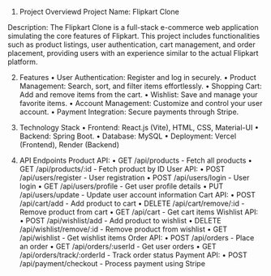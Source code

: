 1. Project Overviewd
Project Name: Flipkart Clone

Description:
The Flipkart Clone is a full-stack e-commerce web application simulating the core features of Flipkart. This project includes functionalities such as product listings, user authentication, cart management, and order placement, providing users with an experience similar to the actual Flipkart platform.

2. Features
•	User Authentication: Register and log in securely.
•	Product Management: Search, sort, and filter items effortlessly.
•	Shopping Cart: Add and remove items from the cart.
•	Wishlist: Save and manage your favorite items.
•	Account Management: Customize and control your user account.
•	Payment Integration: Secure payments through Stripe.

3. Technology Stack
•	Frontend: React.js (Vite), HTML, CSS, Material-UI
•	Backend: Spring Boot. 
•	Database:  MySQL
•	Deployment: Vercel (Frontend), Render (Backend)

4. API Endpoints
Product API:
•	GET /api/products - Fetch all products
•	GET /api/products/:id - Fetch product by ID
User API:
•	POST /api/users/register - User registration
•	POST /api/users/login - User login
•	GET /api/users/profile - Get user profile details
•	PUT /api/users/update - Update user account information
Cart API:
•	POST /api/cart/add - Add product to cart
•	DELETE /api/cart/remove/:id - Remove product from cart
•	GET /api/cart - Get cart items
Wishlist API:
•	POST /api/wishlist/add - Add product to wishlist
•	DELETE /api/wishlist/remove/:id - Remove product from wishlist
•	GET /api/wishlist - Get wishlist items
Order API:
•	POST /api/orders - Place an order
•	GET /api/orders/:userId - Get user orders
•	GET /api/orders/track/:orderId - Track order status
Payment API:
•	POST /api/payment/checkout - Process payment using Stripe





